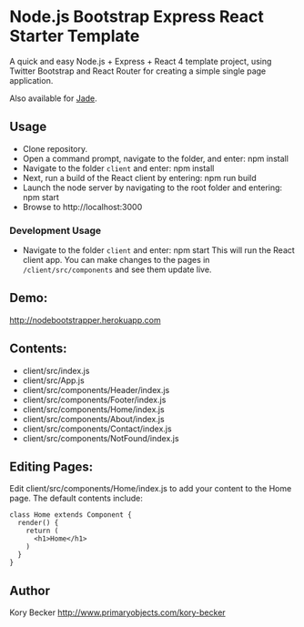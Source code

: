 Node.js Bootstrap Express React Starter Template
===

A quick and easy Node.js + Express + React 4 template project, using Twitter Bootstrap and React Router for creating a simple single page application.

Also available for [Jade](https://github.com/primaryobjects/Node.js-Bootstrap-Starter-Template).

## Usage

- Clone repository.
- Open a command prompt, navigate to the folder, and enter: npm install
- Navigate to the folder `client` and enter: npm install
- Next, run a build of the React client by entering: npm run build
- Launch the node server by navigating to the root folder and entering: npm start
- Browse to http://localhost:3000

### Development Usage

- Navigate to the folder `client` and enter: npm start
  This will run the React client app. You can make changes to the pages in `/client/src/components` and see them update live.

## Demo:

http://nodebootstrapper.herokuapp.com

## Contents:

- client/src/index.js
- client/src/App.js
- client/src/components/Header/index.js
- client/src/components/Footer/index.js
- client/src/components/Home/index.js
- client/src/components/About/index.js
- client/src/components/Contact/index.js
- client/src/components/NotFound/index.js

## Editing Pages:

Edit client/src/components/Home/index.js to add your content to the Home page. The default contents include:

```
class Home extends Component {
  render() {
    return (
      <h1>Home</h1>
    )
  }
}
```

## Author
Kory Becker http://www.primaryobjects.com/kory-becker
